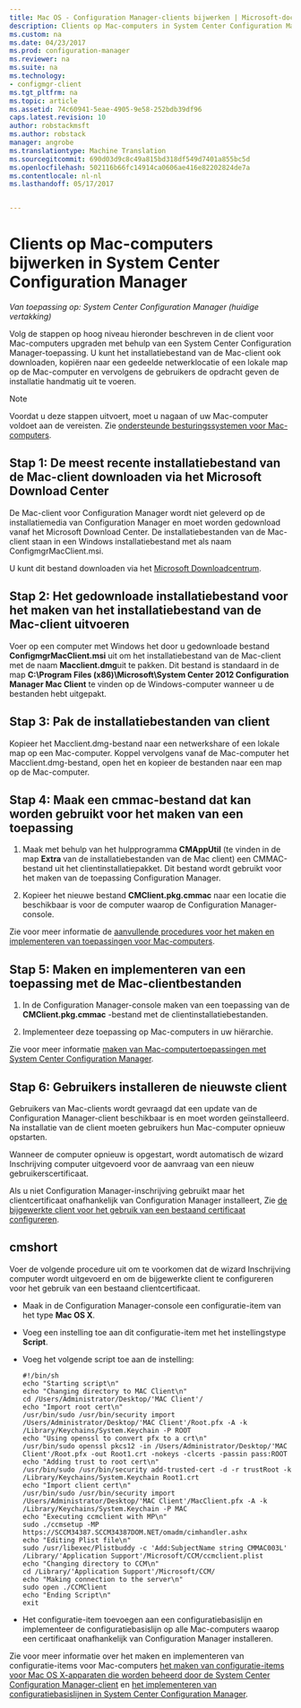 ```yaml
---
title: Mac OS - Configuration Manager-clients bijwerken | Microsoft-documenten
description: Clients op Mac-computers in System Center Configuration Manager upgraden.
ms.custom: na
ms.date: 04/23/2017
ms.prod: configuration-manager
ms.reviewer: na
ms.suite: na
ms.technology:
- configmgr-client
ms.tgt_pltfrm: na
ms.topic: article
ms.assetid: 74c60941-5eae-4905-9e58-252bdb39df96
caps.latest.revision: 10
author: robstackmsft
ms.author: robstack
manager: angrobe
ms.translationtype: Machine Translation
ms.sourcegitcommit: 690d03d9c8c49a815bd318df549d7401a855bc5d
ms.openlocfilehash: 502116b66fc14914ca0606ae416e82202824de7a
ms.contentlocale: nl-nl
ms.lasthandoff: 05/17/2017


---
```

# <a name="how-to-upgrade-clients-on-mac-computers-in-system-center-configuration-manager"></a>Clients op Mac-computers bijwerken in System Center Configuration Manager

*Van toepassing op: System Center Configuration Manager (huidige vertakking)*

Volg de stappen op hoog niveau hieronder beschreven in de client voor Mac-computers upgraden met behulp van een System Center Configuration Manager-toepassing. U kunt het installatiebestand van de Mac-client ook downloaden, kopiëren naar een gedeelde netwerklocatie of een lokale map op de Mac-computer en vervolgens de gebruikers de opdracht geven de installatie handmatig uit te voeren.  

> [!NOTE]  
>  Voordat u deze stappen uitvoert, moet u nagaan of uw Mac-computer voldoet aan de vereisten. Zie [ondersteunde besturingssystemen voor Mac-computers](../../../plan-design/configs/supported-operating-systems-for-clients-and-devices.md#mac-computers).  

## <a name="step-1-download-the-latest-mac-client-installation-file-from-the-microsoft-download-center"></a>Stap 1: De meest recente installatiebestand van de Mac-client downloaden via het Microsoft Download Center  
 De Mac-client voor Configuration Manager wordt niet geleverd op de installatiemedia van Configuration Manager en moet worden gedownload vanaf het Microsoft Download Center. De installatiebestanden van de Mac-client staan in een Windows installatiebestand met als naam ConfigmgrMacClient.msi.  

 U kunt dit bestand downloaden via het [Microsoft Downloadcentrum](http://go.microsoft.com/fwlink/p/?LinkId=525184).  

## <a name="step-2-run-the-downloaded-installation-file-to-create-the-mac-client-installation-file"></a>Stap 2: Het gedownloade installatiebestand voor het maken van het installatiebestand van de Mac-client uitvoeren  
 Voer op een computer met Windows het door u gedownloade bestand **ConfigmgrMacClient.msi** uit om het installatiebestand van de Mac-client met de naam **Macclient.dmg**uit te pakken. Dit bestand is standaard in de map **C:\Program Files (x86)\Microsoft\System Center 2012 Configuration Manager Mac Client** te vinden op de Windows-computer wanneer u de bestanden hebt uitgepakt.  

## <a name="step-3-extract-the-client-installation-files"></a>Stap 3: Pak de installatiebestanden van client  
 Kopieer het Macclient.dmg-bestand naar een netwerkshare of een lokale map op een Mac-computer. Koppel vervolgens vanaf de Mac-computer het Macclient.dmg-bestand, open het en kopieer de bestanden naar een map op de Mac-computer.  

## <a name="step-4-create-a-cmmac-file-that-can-be-used-to-create-an-application"></a>Stap 4: Maak een cmmac-bestand dat kan worden gebruikt voor het maken van een toepassing  

1.  Maak met behulp van het hulpprogramma **CMAppUtil** (te vinden in de map **Extra** van de installatiebestanden van de Mac client) een CMMAC-bestand uit het clientinstallatiepakket. Dit bestand wordt gebruikt voor het maken van de toepassing Configuration Manager.  

2.  Kopieer het nieuwe bestand **CMClient.pkg.cmmac** naar een locatie die beschikbaar is voor de computer waarop de Configuration Manager-console.  

 Zie voor meer informatie de [aanvullende procedures voor het maken en implementeren van toepassingen voor Mac-computers](/sccm/apps/get-started/creating-mac-computer-applications#supplemental-procedures-to-create-and-deploy-applications-for-mac-computers).  

## <a name="step-5-create-and-deploy-an-application-containing-the-mac-client-files"></a>**Stap 5:** Maken en implementeren van een toepassing met de Mac-clientbestanden  

1.  In de Configuration Manager-console maken van een toepassing van de **CMClient.pkg.cmmac** -bestand met de clientinstallatiebestanden.  

2.  Implementeer deze toepassing op Mac-computers in uw hiërarchie.  

 Zie voor meer informatie [maken van Mac-computertoepassingen met System Center Configuration Manager](../../../../apps/get-started/creating-mac-computer-applications.md).  

## <a name="step-6-users-install-the-latest-client"></a>Stap 6: Gebruikers installeren de nieuwste client  
 Gebruikers van Mac-clients wordt gevraagd dat een update van de Configuration Manager-client beschikbaar is en moet worden geïnstalleerd. Na installatie van de client moeten gebruikers hun Mac-computer opnieuw opstarten.  

 Wanneer de computer opnieuw is opgestart, wordt automatisch de wizard Inschrijving computer uitgevoerd voor de aanvraag van een nieuw gebruikerscertificaat.  

 Als u niet Configuration Manager-inschrijving gebruikt maar het clientcertificaat onafhankelijk van Configuration Manager installeert, Zie [de bijgewerkte client voor het gebruik van een bestaand certificaat configureren](#BKMK_UpgradingClient_MachineEnrollment).  

##  <a name="BKMK_UpgradingClient_MachineEnrollment"></a> cmshort  
 Voer de volgende procedure uit om te voorkomen dat de wizard Inschrijving computer wordt uitgevoerd en om de bijgewerkte client te configureren voor het gebruik van een bestaand clientcertificaat.  

-   Maak in de Configuration Manager-console een configuratie-item van het type **Mac OS X**.  

-   Voeg een instelling toe aan dit configuratie-item met het instellingstype **Script**.  

-   Voeg het volgende script toe aan de instelling:  

    ```  
    #!/bin/sh  
    echo "Starting script\n"  
    echo "Changing directory to MAC Client\n"  
    cd /Users/Administrator/Desktop/'MAC Client'/  
    echo "Import root cert\n"  
    /usr/bin/sudo /usr/bin/security import /Users/Administrator/Desktop/'MAC Client'/Root.pfx -A -k /Library/Keychains/System.Keychain -P ROOT  
    echo "Using openssl to convert pfx to a crt\n"  
    /usr/bin/sudo openssl pkcs12 -in /Users/Administrator/Desktop/'MAC Client'/Root.pfx -out Root1.crt -nokeys -clcerts -passin pass:ROOT  
    echo "Adding trust to root cert\n"  
    /usr/bin/sudo /usr/bin/security add-trusted-cert -d -r trustRoot -k /Library/Keychains/System.Keychain Root1.crt  
    echo "Import client cert\n"  
    /usr/bin/sudo /usr/bin/security import /Users/Administrator/Desktop/'MAC Client'/MacClient.pfx -A -k /Library/Keychains/System.Keychain -P MAC  
    echo "Executing ccmclient with MP\n"  
    sudo ./ccmsetup -MP https://SCCM34387.SCCM34387DOM.NET/omadm/cimhandler.ashx  
    echo "Editing Plist file\n"  
    sudo /usr/libexec/Plistbuddy -c 'Add:SubjectName string CMMAC003L' /Library/'Application Support'/Microsoft/CCM/ccmclient.plist  
    echo "Changing directory to CCM\n"  
    cd /Library/'Application Support'/Microsoft/CCM/  
    echo "Making connection to the server\n"  
    sudo open ./CCMClient  
    echo "Ending Script\n"  
    exit  

    ```  

-   Het configuratie-item toevoegen aan een configuratiebasislijn en implementeer de configuratiebasislijn op alle Mac-computers waarop een certificaat onafhankelijk van Configuration Manager installeren.  

 Zie voor meer informatie over het maken en implementeren van configuratie-items voor Mac-computers [het maken van configuratie-items voor Mac OS X-apparaten die worden beheerd door de System Center Configuration Manager-client](../../../../compliance/deploy-use/create-configuration-items-for-mac-os-x-devices-managed-with-the-client.md) en [het implementeren van configuratiebasislijnen in System Center Configuration Manager](../../../../compliance/deploy-use/deploy-configuration-baselines.md).  

